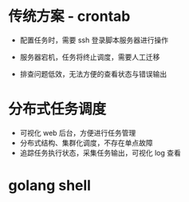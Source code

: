 # 传统方案 - crontab

- 配置任务时，需要 ssh 登录脚本服务器进行操作

- 服务器宕机，任务将终止调度，需要人工迁移

- 排查问题低效，无法方便的查看状态与错误输出

# 分布式任务调度

- 可视化 web 后台，方便进行任务管理
- 分布式结构、集群化调度，不存在单点故障
- 追踪任务执行状态，采集任务输出，可视化 log 查看

# golang shell
